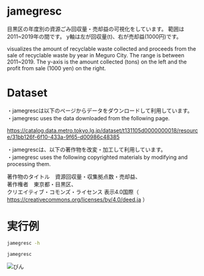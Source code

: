 # jamegresc
目黒区の年度別の資源ごみ回収量・売却益の可視化をしています。
範囲は2011~2019年の間です。
y軸は左が回収量(t)、右が売却益(1000円)です。

visualizes the amount of recyclable waste collected and proceeds from the sale of recyclable waste by year in Meguro City.
The range is between 2011~2019.
The y-axis is the amount collected (tons) on the left and the profit from sale (1000 yen) on the right.

# Dataset
・jamegrescは以下のページからデータをダウンロードして利用しています。\
・jamegresc uses the data downloaded from the following page.

https://catalog.data.metro.tokyo.lg.jp/dataset/t131105d0000000018/resource/31bb126f-6f10-433a-9f65-d00986c48385


・jamegrescは、以下の著作物を改変・加工して利用しています。\
・jamegresc uses the following copyrighted materials by modifying and processing them.

著作物のタイトル　資源回収量・収集拠点数・売却益、\
著作権者　東京都・目黒区、\
クリエイティブ・コモンズ・ライセンス 表示4.0国際（ https://creativecommons.org/licenses/by/4.0/deed.ja ）

# 実行例
```zsh
jamegresc -h
```

```zsh
jamegresc
```
![びん](/img/びん.png)



